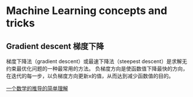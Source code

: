 # Machine Learning concepts and tricks

## Gradient descent 梯度下降

梯度下降法（gradient descent）或最速下降法（steepest descent）是求解无约束最优化问题的一种最常用的方法。 
负梯度方向是使函数值下降最快的方向，在迭代的每一步，以负梯度方向更新x的值，从而达到减少函数值的目的。

[一个数学的推导的简单理解](https://blog.csdn.net/wgdzz/article/details/48804599)
